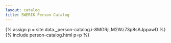 ```yaml
---
layout: catalog
title: SWERIK Person Catalog
---
```

{% assign p = site.data._person-catalog.i-8MGRjLM2Wz73p8sAJppawD %}
{% include person-catalog.html p=p %}

